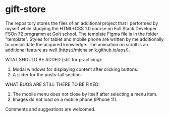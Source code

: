 # gift-store

The repository stores the files of an additional project that I performed by myself while studying the HTML+CSS 1.0 course on Full Stack Developer FSOn 72 programm at GoIt school.
The template Figma file is in the folder "template".
Styles for tablet and mobile phone are written by me additionally to consolidate the acquired knowledge.
The animation on scroll is an additional feature as well (https://michalsnik.github.io/aos/).

WTAT SHOULD BE ADDED (still for practicing):
1. Modal windows for displaying content after clicking buttons.
2. A slider for the posts-tall section.

WHAT BUGS ARE STILL THERE TO BE FIXED:
1. The mobile menu does not close by itself after selecting a menu item.
2. Images do not load on a mobile phone (iPhone 11).

Comments and suggestions are welcomed.
